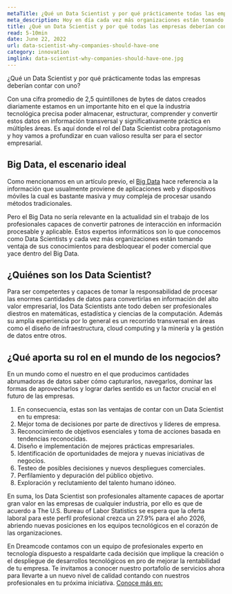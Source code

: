 ```yaml
---
metaTitle: ¿Qué un Data Scientist y por qué prácticamente todas las empresas deberían contar con uno?
meta_description: Hoy en día cada vez más organizaciones están tomando ventaja de los Data Scientists para desbloquear el poder comercial que yace dentro del Big Data.
title: ¿Qué un Data Scientist y por qué todas las empresas deberían contar con uno?
read: 5-10min
date: June 22, 2022
url: data-scientist-why-companies-should-have-one
category: innovation
imglink: data-scientist-why-companies-should-have-one.jpg
---
```


¿Qué un Data Scientist y por qué prácticamente todas las empresas deberían contar con uno?

Con una cifra promedio de 2,5 quintillones de bytes de datos creados diariamente estamos en un importante hito en el que la industria tecnológica precisa poder almacenar, estructurar, comprender y convertir estos datos en información transversal y significativamente práctica en múltiples áreas. Es aquí donde el rol del Data Scientist cobra protagonismo y hoy vamos a profundizar en cuan valioso resulta ser para el sector empresarial.

## Big Data, el escenario ideal

Como mencionamos en un artículo previo, el [Big Data](https://www.dreamcodesoft.com/es/blog/tremendous-potential-behind-big-data-and-its-analytics-tools) hace referencia a la información que usualmente proviene de aplicaciones web y dispositivos móviles la cual es bastante masiva y muy compleja de procesar usando métodos tradicionales.

Pero el Big Data no sería relevante en la actualidad sin el trabajo de los profesionales capaces de convertir patrones de interacción en información procesable y aplicable. Estos expertos informáticos son lo que conocemos como Data Scientists y cada vez más organizaciones están tomando ventaja de sus conocimientos para desbloquear el poder comercial que yace dentro del Big Data.

## ¿Quiénes son los Data Scientist?

Para ser competentes y capaces de tomar la responsabilidad de procesar las enormes cantidades de datos para convertirlas en información del alto valor empresarial, los Data Scientists ante todo deben ser profesionales diestros en matemáticas, estadística y ciencias de la computación. Además su amplia experiencia por lo general es un recorrido transversal en áreas como el diseño de infraestructura, cloud computing y la minería y la gestión de datos entre otros.

## ¿Qué aporta su rol en el mundo de los negocios?

En un mundo como el nuestro en el que producimos cantidades abrumadoras de datos saber cómo capturarlos, navegarlos, dominar las formas de aprovecharlos y lograr darles sentido es un factor crucial en el futuro de las empresas.

1. En consecuencia, estas son las ventajas de contar con un Data Scientist en tu empresa:
2. Mejor toma de decisiones por parte de directivos y líderes de empresa.
3. Reconocimiento de objetivos esenciales y toma de acciones basada en tendencias reconocidas.
4. Diseño e implementación de mejores prácticas empresariales.
5. Identificación de oportunidades de mejora y nuevas iniciativas de negocios.
6. Testeo de posibles decisiones y nuevos despliegues comerciales.
7. Perfilamiento y depuración del público objetivo.
8. Exploración y reclutamiento del talento humano idóneo.

En suma, los Data Scientist son profesionales altamente capaces de aportar gran valor en las empresas de cualquier industria, por ello es que de acuerdo a The U.S. Bureau of Labor Statistics se espera que la oferta laboral para este perfil profesional crezca un 27.9% para el año 2026, abriendo nuevas posiciones en los equipos tecnológicos en el corazón de las organizaciones.

En Dreamcode contamos con un equipo de profesionales experto en tecnología dispuesto a respaldarte cada decisión que implique la creación o el despliegue de desarrollos tecnológicos en pro de mejorar la rentabilidad de tu empresa. Te invitamos a conocer nuestro portafolio de servicios ahora para llevarte a un nuevo nivel de calidad contando con nuestros profesionales en tu próxima iniciativa. [Conoce más en:](https://www.dreamcodesoft.com/es/services)
